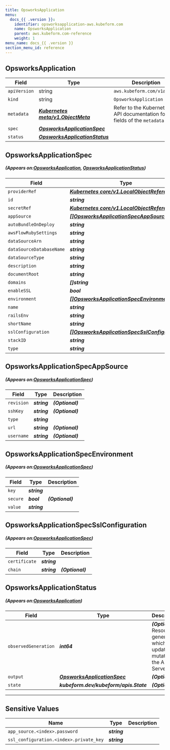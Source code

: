 ```yaml
---
title: OpsworksApplication
menu:
  docs_{{ .version }}:
    identifier: opsworksapplication-aws.kubeform.com
    name: OpsworksApplication
    parent: aws.kubeform.com-reference
    weight: 1
menu_name: docs_{{ .version }}
section_menu_id: reference
---
```


## OpsworksApplication
| Field | Type | Description |
| ------ | ----- | ----------- |
| `apiVersion` | string | `aws.kubeform.com/v1alpha1` |
|    `kind` | string | `OpsworksApplication` |
| `metadata` | ***[Kubernetes meta/v1.ObjectMeta](https://kubernetes.io/docs/reference/generated/kubernetes-api/v1.13/#objectmeta-v1-meta)***|Refer to the Kubernetes API documentation for the fields of the `metadata` field.|
| `spec` | ***[OpsworksApplicationSpec](#OpsworksApplicationSpec)***||
| `status` | ***[OpsworksApplicationStatus](#OpsworksApplicationStatus)***||
## OpsworksApplicationSpec
##### (Appears on:[OpsworksApplication](#OpsworksApplication), [OpsworksApplicationStatus](#OpsworksApplicationStatus))
| Field | Type | Description |
| ------ | ----- | ----------- |
| `providerRef` | ***[Kubernetes core/v1.LocalObjectReference](https://kubernetes.io/docs/reference/generated/kubernetes-api/v1.13/#localobjectreference-v1-core)***||
| `id` | ***string***||
| `secretRef` | ***[Kubernetes core/v1.LocalObjectReference](https://kubernetes.io/docs/reference/generated/kubernetes-api/v1.13/#localobjectreference-v1-core)***||
| `appSource` | ***[[]OpsworksApplicationSpecAppSource](#OpsworksApplicationSpecAppSource)***| ***(Optional)*** |
| `autoBundleOnDeploy` | ***string***| ***(Optional)*** |
| `awsFlowRubySettings` | ***string***| ***(Optional)*** |
| `dataSourceArn` | ***string***| ***(Optional)*** |
| `dataSourceDatabaseName` | ***string***| ***(Optional)*** |
| `dataSourceType` | ***string***| ***(Optional)*** |
| `description` | ***string***| ***(Optional)*** |
| `documentRoot` | ***string***| ***(Optional)*** |
| `domains` | ***[]string***| ***(Optional)*** |
| `enableSSL` | ***bool***| ***(Optional)*** |
| `environment` | ***[[]OpsworksApplicationSpecEnvironment](#OpsworksApplicationSpecEnvironment)***| ***(Optional)*** |
| `name` | ***string***||
| `railsEnv` | ***string***| ***(Optional)*** |
| `shortName` | ***string***| ***(Optional)*** |
| `sslConfiguration` | ***[[]OpsworksApplicationSpecSslConfiguration](#OpsworksApplicationSpecSslConfiguration)***| ***(Optional)*** |
| `stackID` | ***string***||
| `type` | ***string***||
## OpsworksApplicationSpecAppSource
##### (Appears on:[OpsworksApplicationSpec](#OpsworksApplicationSpec))
| Field | Type | Description |
| ------ | ----- | ----------- |
| `revision` | ***string***| ***(Optional)*** |
| `sshKey` | ***string***| ***(Optional)*** |
| `type` | ***string***||
| `url` | ***string***| ***(Optional)*** |
| `username` | ***string***| ***(Optional)*** |
## OpsworksApplicationSpecEnvironment
##### (Appears on:[OpsworksApplicationSpec](#OpsworksApplicationSpec))
| Field | Type | Description |
| ------ | ----- | ----------- |
| `key` | ***string***||
| `secure` | ***bool***| ***(Optional)*** |
| `value` | ***string***||
## OpsworksApplicationSpecSslConfiguration
##### (Appears on:[OpsworksApplicationSpec](#OpsworksApplicationSpec))
| Field | Type | Description |
| ------ | ----- | ----------- |
| `certificate` | ***string***||
| `chain` | ***string***| ***(Optional)*** |
## OpsworksApplicationStatus
##### (Appears on:[OpsworksApplication](#OpsworksApplication))
| Field | Type | Description |
| ------ | ----- | ----------- |
| `observedGeneration` | ***int64***| ***(Optional)*** Resource generation, which is updated on mutation by the API Server.|
| `output` | ***[OpsworksApplicationSpec](#OpsworksApplicationSpec)***| ***(Optional)*** |
| `state` | ***kubeform.dev/kubeform/apis.State***| ***(Optional)*** |
---
## Sensitive Values
| Name | Type | Description |
|------|------|-------------|
| `app_source.<index>.password` | ***string*** ||
| `ssl_configuration.<index>.private_key` | ***string*** ||
